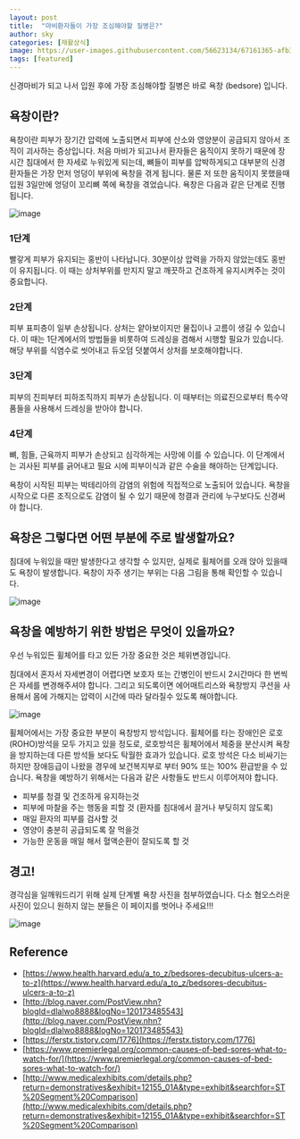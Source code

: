 ```yaml
---
layout: post
title:  "마비환자들이 가장 조심해야할 질병은?"
author: sky
categories: [재활상식]
image: https://user-images.githubusercontent.com/56623134/67161365-afb38d00-f394-11e9-99c7-54ecc7f6f588.png
tags: [featured]
--- 
```

신경마비가 되고 나서 입원 후에 가장 조심해야할 질병은 바로 욕창 (bedsore) 입니다.

## 욕창이란?

욕창이란 피부가 장기간 압력에 노출되면서 피부에 산소와 영양분이 공급되지 않아서 조직이 괴사하는 증상입니다. 처음 마비가 되고나서 환자들은 움직이지 못하기 때문에 장시간 침대에서 한 자세로 누워있게 되는데, 뼈들이 피부를 압박하게되고 대부분의 신경환자들은 가장 먼저 엉덩이 부위에 욕창을 겪게 됩니다. 물론 저 또한 움직이지 못했을때 입원 3일만에 엉덩이 꼬리뼈 쪽에 욕창을 겪었습니다. 
욕창은 다음과 같은 단계로 진행됩니다.

![image](https://user-images.githubusercontent.com/56623134/67161283-f785e480-f393-11e9-8935-c7b72f3f2dc5.png)
 
### 1단계
빨갛게 피부가 유지되는 홍반이 나타납니다. 30분이상 압력을 가하지 않았는데도 홍반이 유지됩니다. 이 때는 상처부위를 만지지 말고 깨끗하고 건조하게 유지시켜주는 것이 중요합니다.

### 2단계
피부 표피층이 일부 손상됩니다. 상처는 얕아보이지만 물집이나 고름이 생길 수 있습니다. 이 때는 1단계에서의 방법들을 비롯하여 드레싱을 겸해서 시행할 필요가 있습니다. 해당 부위를 식염수로 씻어내고 듀오덤 덧붙여서 상처를 보호해야합니다.

### 3단계
피부의 진피부터 피하조직까지 피부가 손상됩니다. 이 때부터는 의료진으로부터 특수약품들을 사용해서 드레싱을 받아야 합니다.

### 4단계
뼈, 힘들, 근육까지 피부가 손상되고 심각하게는 사망에 이를 수 있습니다. 이 단계에서는 괴사된 피부를 긁어내고 필요 시에 피부이식과 같은 수술을 해야하는 단계입니다.
 
욕창이 시작된 피부는 박테리아의 감염의 위험에 직접적으로 노출되어 있습니다. 욕창을 시작으로 다른 조직으로도 감염이 될 수 있기 때문에 청결과 관리에 누구보다도 신경써야 합니다.


## 욕창은 그렇다면 어떤 부분에 주로 발생할까요?
 
침대에 누워있을 때만 발생한다고 생각할 수 있지만, 실제로 휠체어를 오래 앉아 있을때도 욕창이 발생합니다. 욕창이 자주 생기는 부위는 다음 그림을 통해 확인할 수 있습니다.
 
![image](https://user-images.githubusercontent.com/56623134/67161289-04a2d380-f394-11e9-9290-3a954de16049.png)

 
## 욕창을 예방하기 위한 방법은 무엇이 있을까요?
 
우선 누워있든 휠체어를 타고 있든 가장 중요한 것은 체위변경입니다.
 
침대에서 혼자서 자세변경이 어렵다면 보호자  또는 간병인이 반드시 2시간마다 한 번씩은 자세를 변경해주셔야 합니다. 그리고 되도록이면 에어매트리스와 욕창방지 쿠션을 사용해서 몸에 가해지는 압력이 시간에 따라 달라질수 있도록 해야합니다.
 
![image](https://user-images.githubusercontent.com/56623134/71821958-eb7a0b00-30d6-11ea-9724-f6c02d06e107.png)

 
휠체어에서는 가장 중요한 부분이 욕창방지 방석입니다. 휠체어를 타는 장애인은 로호 (ROHO)방석을 모두 가지고 있을 정도로, 로호방석은 휠체어에서 체중을 분산시켜 욕창을 방지하는데 다른 방석들 보다도 탁월한 효과가 있습니다. 로호 방석은 다소 비싸기는 하지만 장애등급이 나왔을 경우에 보건복지부로 부터 90% 또는 100% 환급받을 수 있습니다.
욕창을 예방하기 위해서는 다음과 같은 사항들도 반드시 이루어져야 합니다.
 
 - 피부를 청결 및 건조하게 유지하는것
 - 피부에 마찰을 주는 행동을 피할 것 (환자를 침대에서 끌거나 부딪히지 않도록)
 - 매일 환자의 피부를 검사할 것
 - 영양이 충분히 공급되도록 잘 먹을것
 - 가능한 운동을 매일 해서 혈액순환이 잘되도록 할 것
 
 
## 경고!
경각심을 일깨워드리기 위해 실제 단계별 욕창 사진을 첨부하였습니다. 다소 혐오스러운 사진이 있으니 원하지 않는 분들은 이 페이지를 벗어나 주세요!!!
 
![image](https://user-images.githubusercontent.com/56623134/67161305-23a16580-f394-11e9-9f7b-e2d0c7a255aa.png)

 
## Reference
 - [https://www.health.harvard.edu/a_to_z/bedsores-decubitus-ulcers-a-to-z](https://www.health.harvard.edu/a_to_z/bedsores-decubitus-ulcers-a-to-z)
 - [http://blog.naver.com/PostView.nhn?blogId=dlalwo8888&logNo=120173485543](http://blog.naver.com/PostView.nhn?blogId=dlalwo8888&logNo=120173485543)
 - [https://ferstx.tistory.com/1776](https://ferstx.tistory.com/1776)
 - [https://www.premierlegal.org/common-causes-of-bed-sores-what-to-watch-for/](https://www.premierlegal.org/common-causes-of-bed-sores-what-to-watch-for/)
 - [http://www.medicalexhibits.com/details.php?return=demonstratives&exhibit=12155_01A&type=exhibit&searchfor=ST%20Segment%20Comparison](http://www.medicalexhibits.com/details.php?return=demonstratives&exhibit=12155_01A&type=exhibit&searchfor=ST%20Segment%20Comparison)
